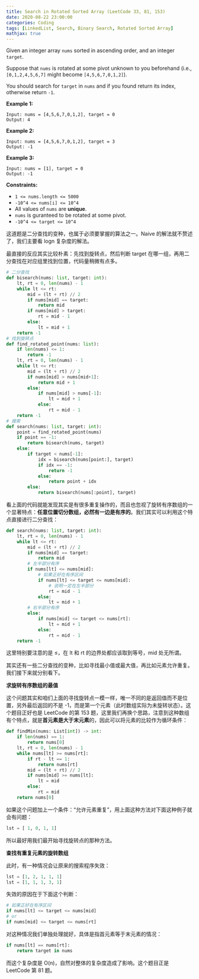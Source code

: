 ```yaml
---
title: Search in Rotated Sorted Array (LeetCode 33, 81, 153)
date: 2020-08-22 23:00:00
categories: Coding
tags: [LinkedList, Search, Binary Search, Rotated Sorted Array]
mathjax: true
---
```


Given an integer array `nums` sorted in ascending order, and an integer `target`.

Suppose that `nums` is rotated at some pivot unknown to you beforehand (i.e., `[0,1,2,4,5,6,7]` might become `[4,5,6,7,0,1,2]`).

You should search for `target` in `nums` and if you found return its index, otherwise return `-1`. 

**Example 1:**

```
Input: nums = [4,5,6,7,0,1,2], target = 0
Output: 4
```

**Example 2:**

```
Input: nums = [4,5,6,7,0,1,2], target = 3
Output: -1
```

**Example 3:**

```
Input: nums = [1], target = 0
Output: -1
```

**Constraints:**

- `1 <= nums.length <= 5000`
- `-10^4 <= nums[i] <= 10^4`
- All values of `nums` are **unique**.
- `nums` is guranteed to be rotated at some pivot.
- `-10^4 <= target <= 10^4`

<!--more-->

这道题是二分查找的变种，也属于必须要掌握的算法之一。Naive 的解法就不赘述了，我们主要看 logn 复杂度的解法。

最直接的反应其实比较朴素：先找到旋转点，然后判断 target 在哪一组，再用二分查找在对应组里找到位置，代码量稍微有点多。

```python
# 二分查找
def bisearch(nums: list, target: int):
    lt, rt = 0, len(nums) - 1
    while lt <= rt:
        mid = (lt + rt) // 2
        if nums[mid] == target:
            return mid
        if nums[mid] > target:
            rt = mid - 1
        else:
            lt = mid + 1
    return -1
# 找到旋转点
def find_rotated_point(nums: list):
    if len(nums) <= 1:
        return -1
    lt, rt = 0, len(nums) - 1
    while lt <= rt:
        mid = (lt + rt) // 2
        if nums[mid] > nums[mid+1]:
            return mid + 1
        else:
            if nums[mid] > nums[-1]:
                lt = mid + 1
            else:
                rt = mid - 1
    return -1
# 搜索
def search(nums: list, target: int):
    point = find_rotated_point(nums)
    if point == -1:
        return bisearch(nums, target)
    else:
        if target < nums[-1]:
            idx = bisearch(nums[point:], target)
            if idx == -1:
                return -1
            else:
                return point + idx
        else:
            return bisearch(nums[:point], target)
```

看上面的代码就能发现其实是有很多重复操作的，而且也忽视了旋转有序数组的一个显著特点：**任意位置切分数组，必然有一边是有序的**。我们其实可以利用这个特点直接进行二分查找：

```python
def search(nums: list, target: int):
    lt, rt = 0, len(nums) - 1
    while lt <= rt:
        mid = (lt + rt) // 2
        if nums[mid] == target:
            return mid
        # 左半部分有序
        if nums[lt] <= nums[mid]:
            # 如果正好在有序区间
            if nums[lt] <= target <= nums[mid]:
                # 说明一定在左半部分
                rt = mid - 1
            else:
                lt = mid + 1
        # 右半部分有序
        else:
            if nums[mid] <= target <= nums[rt]:
                lt = mid + 1
            else:
                rt = mid - 1
    return -1
```

这里特别要注意的是 ≤，在 lt 和 rt 的边界处都应该取到等号，mid 处无所谓。

其实还有一些二分查找的变种，比如寻找最小值或最大值，再比如元素允许重复。我们接下来就分别看下。

**求旋转有序数组的最值**

这个问题其实和咱们上面的寻找旋转点一模一样，唯一不同的是返回值而不是位置，另外最后返回的不是 -1，而是第一个元素（此时数组实际为未旋转状态）。这个题目正好也是 LeetCode 的第  153 题，这里我们再换个思路，注意到这种数组有个特点，就是**首元素是大于末元素**的，因此可以将元素的比较作为循环条件：

```python
def findMin(nums: List[int]) -> int:
    if len(nums) == 1:
        return nums[0]
    lt, rt = 0, len(nums) - 1
    while nums[lt] >= nums[rt]:
        if rt - lt == 1:
            return nums[rt]
        mid = (lt + rt) // 2
        if nums[mid] >= nums[lt]:
            lt = mid
        else:
            rt = mid
    return nums[0]
```

如果这个问题加上一个条件：“允许元素重复”，用上面这种方法对下面这种例子就会有问题：

```python
lst = [ 1, 0, 1, 1]
```

所以最好用我们最开始寻找旋转点的那种方法。

**查找有重复元素的旋转数组**

此时，有一种情况会让原来的搜索程序失效：

```python
lst = [1, 2, 1, 1, 1]
lst = [1, 1, 1, 3, 1]
```

失效的原因在于下面这个判断：

```python
# 如果正好在有序区间
if nums[lt] <= target <= nums[mid]
# or
if nums[mid] <= target <= nums[rt]
```

对这种情况我们单独处理就好，具体是指首元素等于末元素的情况：

```python
if nums[lt] == nums[rt]:
    return target in nums
```

而这个复杂度是 O(n)，自然对整体的复杂度造成了影响。这个题目正是 LeetCode 第 81 题。

